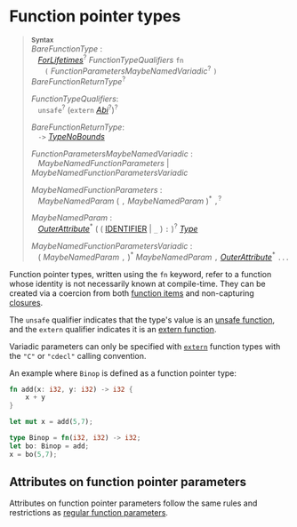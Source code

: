 # Function pointer types

> **<sup>Syntax</sup>**\
> _BareFunctionType_ :\
> &nbsp;&nbsp; [_ForLifetimes_]<sup>?</sup> _FunctionTypeQualifiers_ `fn`\
> &nbsp;&nbsp; &nbsp;&nbsp;  `(` _FunctionParametersMaybeNamedVariadic_<sup>?</sup> `)` _BareFunctionReturnType_<sup>?</sup>
>
> _FunctionTypeQualifiers_:\
> &nbsp;&nbsp; `unsafe`<sup>?</sup> (`extern` [_Abi_]<sup>?</sup>)<sup>?</sup>
>
> _BareFunctionReturnType_:\
> &nbsp;&nbsp; `->` [_TypeNoBounds_]
>
> _FunctionParametersMaybeNamedVariadic_ :\
> &nbsp;&nbsp; _MaybeNamedFunctionParameters_ | _MaybeNamedFunctionParametersVariadic_
>
> _MaybeNamedFunctionParameters_ :\
> &nbsp;&nbsp; _MaybeNamedParam_ ( `,` _MaybeNamedParam_ )<sup>\*</sup> `,`<sup>?</sup>
>
> _MaybeNamedParam_ :\
> &nbsp;&nbsp; [_OuterAttribute_]<sup>\*</sup> ( ( [IDENTIFIER] | `_` ) `:` )<sup>?</sup> [_Type_]
>
> _MaybeNamedFunctionParametersVariadic_ :\
> &nbsp;&nbsp; ( _MaybeNamedParam_ `,` )<sup>\*</sup> _MaybeNamedParam_ `,` [_OuterAttribute_]<sup>\*</sup> `...`

Function pointer types, written using the `fn` keyword, refer to a function
whose identity is not necessarily known at compile-time. They can be created
via a coercion from both [function items] and non-capturing [closures].

The `unsafe` qualifier indicates that the type's value is an [unsafe
function], and the `extern` qualifier indicates it is an [extern function].

Variadic parameters can only be specified with [`extern`] function types with
the `"C"` or `"cdecl"` calling convention.

An example where `Binop` is defined as a function pointer type:

```rust
fn add(x: i32, y: i32) -> i32 {
    x + y
}

let mut x = add(5,7);

type Binop = fn(i32, i32) -> i32;
let bo: Binop = add;
x = bo(5,7);
```

## Attributes on function pointer parameters

Attributes on function pointer parameters follow the same rules and
restrictions as [regular function parameters].

[IDENTIFIER]: ../identifiers.md
[_Abi_]: ../items/functions.md
[_ForLifetimes_]: ../trait-bounds.md#higher-ranked-trait-bounds
[_TypeNoBounds_]: ../types.md#type-expressions
[_Type_]: ../types.md#type-expressions
[_OuterAttribute_]: ../attributes.md
[`extern`]: ../items/external-blocks.md
[closures]: closure.md
[extern function]: ../items/functions.md#extern-function-qualifier
[function items]: function-item.md
[unsafe function]: ../unsafe-functions.md
[regular function parameters]: ../items/functions.md#attributes-on-function-parameters
